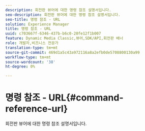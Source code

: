 ```yaml
---
description: 회전판 뷰어에 대한 명령 참조 설명서입니다.
seo-description: 회전판 뷰어에 대한 명령 참조 설명서입니다.
seo-title: 명령 참조 - URL
solution: Experience Manager
title: 명령 참조 - URL
uuid: c703667f-6346-437b-b6c0-20fe12f1b007
feature: Dynamic Media Classic,뷰어,SDK/API,회전판 배너
role: 개발자,비즈니스 전문가
translation-type: tm+mt
source-git-commit: 469d1a5c43a972116a8a2efb0de5708800130a99
workflow-type: tm+mt
source-wordcount: '38'
ht-degree: 0%

---
```



# 명령 참조 - URL{#command-reference-url}

회전판 뷰어에 대한 명령 참조 설명서입니다.

